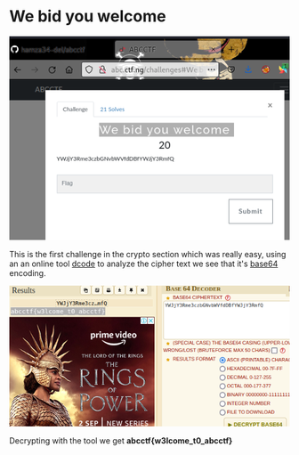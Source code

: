 # We bid you welcome

![Welcome](https://github.com/hamza34-del/abcctf/blob/main/files/welcome.png)
 
This is the first challenge in the crypto section which was really easy, using an an online tool [dcode](https://www.dcode.fr/cipher-identifier) to analyze the cipher text we see that it's [base64](https://www.google.com/url?sa=t&rct=j&q=&esrc=s&source=web&cd=&cad=rja&uact=8&ved=2ahUKEwjR_saO4Mj6AhXThP0HHczqAhwQFnoECAcQAQ&url=https%3A%2F%2Fen.wikipedia.org%2Fwiki%2FBase64&usg=AOvVaw1QZr6n6e41rkPczxpoNpjT) encoding.


![flag](https://github.com/hamza34-del/abcctf/blob/main/files/roller_flag.png)

Decrypting with the tool we get **abcctf{w3lcome_t0_abcctf}**